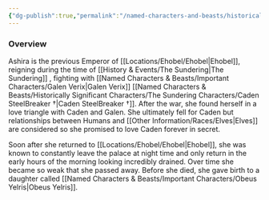 ```yaml
---
{"dg-publish":true,"permalink":"/named-characters-and-beasts/historically-significant-characters/the-sundering-characters/ashira-yelris/","tags":["NPC"],"updated":"2025-02-08T17:15:15.625+00:00"}
---
```



### Overview
Ashira is the previous Emperor of [[Locations/Ehobel/Ehobel\|Ehobel]], reigning during the time of [[History & Events/The Sundering\|The Sundering]] , fighting with [[Named Characters & Beasts/Important Characters/Galen Verix\|Galen Verix]] [[Named Characters & Beasts/Historically Significant  Characters/The Sundering Characters/Caden SteelBreaker †\|Caden SteelBreaker †]]. After the war, she found herself in a love triangle with Caden and Galen. She ultimately fell for Caden but relationships between Humans and [[Other Information/Races/Elves\|Elves]] are considered so she promised to love Caden forever in secret.

Soon after she returned to [[Locations/Ehobel/Ehobel\|Ehobel]], she was known to constantly leave the palace at night time and only return in the early hours of the morning looking incredibly drained. Over time she became so weak that she passed away. Before she died, she gave birth to a daughter called [[Named Characters & Beasts/Important Characters/Obeus Yelris\|Obeus Yelris]].
